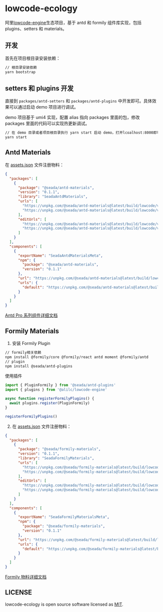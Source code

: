 # lowcode-ecology

阿里[lowcode-engine](https://lowcode-engine.cn/)生态项目，基于 antd 和 formily 组件库实现，包括 plugins、setters 和 materials。

## 开发

首先在项目根目录安装依赖：

```bash
// 根目录安装依赖
yarn bootstrap
```

## setters 和 plugins 开发

直接到 `packages/antd-setters` 和 `packages/antd-plugins` 中开发即可。具体效果可以通过启动 demo 项目进行调试。

demo 项目基于 umi4 实现，配置 alias 指向 packages 里面的包，修改 packages 里面的代码可以实现热更新调试。

```bash
// 在 demo 目录或者项目根目录执行 yarn start 启动 demo，打开lcoalhost:8000即可访问
yarn start
```

## Antd Materials

在 [assets.json](/demo/src/assets/assets.json) 文件注册物料：

```json
{
  "packages": [
    {
      "package": "@seada/antd-materials",
      "version": "0.1.1",
      "library": "SeadaAntdMaterials",
      "urls": [
        "https://unpkg.com/@seada/antd-materials@latest/build/lowcode/view.js",
        "https://unpkg.com/@seada/antd-materials@latest/build/lowcode/view.css"
      ],
      "editUrls": [
        "https://unpkg.com/@seada/antd-materials@latest/build/lowcode/view.js",
        "https://unpkg.com/@seada/antd-materials@latest/build/lowcode/view.css"
      ]
    }
  ],
  "components": [
    {
      "exportName": "SeadaAntdMaterialsMeta",
      "npm": {
        "package": "@seada/antd-materials",
        "version": "0.1.1"
      },
      "url": "https://unpkg.com/@seada/antd-materials@latest/build/lowcode/meta.js",
      "urls": {
        "default": "https://unpkg.com/@seada/antd-materials@latest/build/lowcode/meta.js"
      }
    }
  ]
}
```

[Antd Pro 系列组件详细文档](packages/antd-materials)

## Formily Materials

1. 安装 Formily Plugin

```bash
// formily相关依赖
npm install @formily/core @formily/react antd moment @formily/antd
// plugin
npm install @seada/antd-plugins
```

使用插件

```javascript
import { PluginFormily } from '@seada/antd-plugins'
import { plugins } from '@alilc/lowcode-engine'

async function registerFormilyPlugins() {
  await plugins.register(PluginFormily)
}

registerFormilyPlugins()
```

2. 在 [assets.json](/demo/src/assets/assets.json) 文件注册物料：

```json
{
  "packages": [
    {
      "package": "@seada/formily-materials",
      "version": "0.1.1",
      "library": "SeadaFormilyMaterials",
      "urls": [
        "https://unpkg.com/@seada/formily-materials@latest/build/lowcode/view.js",
        "https://unpkg.com/@seada/formily-materials@latest/build/lowcode/view.css"
      ],
      "editUrls": [
        "https://unpkg.com/@seada/formily-materials@latest/build/lowcode/view.js",
        "https://unpkg.com/@seada/formily-materials@latest/build/lowcode/view.css"
      ]
    }
  ],
  "components": [
    {
      "exportName": "SeadaFormilyMaterialsMeta",
      "npm": {
        "package": "@seada/formily-materials",
        "version": "0.1.1"
      },
      "url": "https://unpkg.com/@seada/formily-materials@latest/build/lowcode/meta.js",
      "urls": {
        "default": "https://unpkg.com/@seada/formily-materials@latest/build/lowcode/meta.js"
      }
    }
  ]
}
```

[Formily 物料详细文档](packages/formily-materials)

## LICENSE

lowcode-ecology is open source software licensed as [MIT](https://github.com/seada-low-code/lowcode-ecology/blob/main/LICENSE.md).
